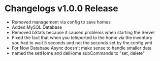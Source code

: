 # Changelogs v1.0.0 Release

- Removed management via config to save homes
- Added MySQL Database
- Removed bStats because it caused problems when starting the Server
- Fixed the fact that when you teleported to the home via the inventory you had to wait 5 seconds and not the seconds set by the config.yml
- For Now Database Async doesn't make sense to handle smaller data
- named the setHome and delHome subCommands to "set, delete"
